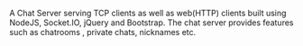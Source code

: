 A Chat Server serving TCP clients as well as web(HTTP) clients built using NodeJS, Socket.IO, jQuery and Bootstrap. The chat server provides features such as chatrooms , private chats, nicknames etc.
